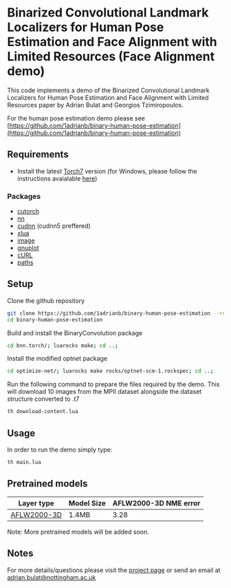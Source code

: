 # Binarized Convolutional Landmark Localizers for Human Pose Estimation and Face Alignment with Limited Resources (Face Alignment demo)

This code implements a demo of the Binarized Convolutional Landmark Localizers for Human Pose Estimation and Face Alignment with Limited Resources paper by Adrian Bulat and Georgios Tzimiropoulos. 

For the human pose estimation demo please see [https://github.com/1adrianb/binary-human-pose-estimation](https://github.com/1adrianb/binary-human-pose-estimation)


## Requirements
- Install the latest [Torch7](http://torch.ch/docs/getting-started.html) version (for Windows, please follow the instructions avaialable [here](https://github.com/torch/distro/blob/master/win-files/README.md))

### Packages
- [cutorch](https://github.com/torch/cutorch)
- [nn](https://github.com/torch/nn)
- [cudnn](https://github.com/soumith/cudnn.torch) (cudnn5 preffered)
- [xlua](https://github.com/torch/xlua)
- [image](https://github.com/torch/image)
- [gnuplot](https://github.com/torch/gnuplot)
- [cURL](https://github.com/Lua-cURL/Lua-cURLv3)
- [paths](https://github.com/torch/paths)

## Setup
Clone the github repository
```bash
git clone https://github.com/1adrianb/binary-human-pose-estimation --recursive
cd binary-human-pose-estimation
```

Build and install the BinaryConvolution package
```bash
cd bnn.torch/; luarocks make; cd ..;
```

Install the modified optnet package
```bash
cd optimize-net/; luarocks make rocks/optnet-scm-1.rockspec; cd ..;
```

Run the following command to prepare the files required by the demo. This will download 10 images from the MPII dataset alongside the dataset structure converted to .t7
```bash
th download-content.lua
```

## Usage

In order to run the demo simply type:
```bash
th main.lua
```

## Pretrained models

| Layer type | Model Size | AFLW2000-3D NME error |
| ------------- | ----------- | ----------- |
| [AFLW2000-3D](https://www.adrianbulat.com/downloads/BinaryHumanPose/facealignment_binary_aflw.t7)        | 1.4MB |3.28        |

Note: More pretrained models will be added soon. 

## Notes

For more details/questions please visit the [project page](https://www.adrianbulat.com/binary-cnn-landmarks) or send an email at adrian.bulat@nottingham.ac.uk



